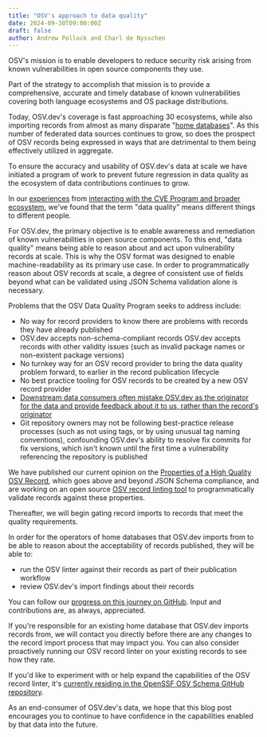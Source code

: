 ```yaml
---
title: "OSV's approach to data quality"
date: 2024-09-30T09:00:00Z
draft: false
author: Andrew Pollock and Charl de Nysschen
---
```

OSV's mission is to enable developers to reduce security risk arising from known
vulnerabilities in open source components they use.

Part of the strategy to accomplish that mission is to provide a comprehensive,
accurate and timely database of known vulnerabilities covering both language
ecosystems and OS package distributions.

Today, OSV.dev's coverage is fast approaching 30 ecosystems, while also
importing records from almost as many disparate "[home databases](https://ossf.github.io/osv-schema/#id-modified-fields)".
As this number of federated data sources continues to grow, so does the prospect
of OSV records being expressed in ways that are detrimental to them being
effectively utilized in aggregate.

To ensure the accuracy and usability of OSV.dev's data at scale we have
initiated a program of work to prevent future regression in data quality as the
ecosystem of data contributions continues to grow.
<!--more-->

In our
[experiences](https://www.first.org/conference/vulncon2024/program#pThe-Trials-and-Tribulations-of-Bulk-Converting-CVEs-to-OSV)
from [interacting with the CVE Program and broader
ecosystem](https://osv.dev/blog/posts/introducing-broad-c-c++-support/), we've
found that the term "data quality" means different things to different people.

For OSV.dev, the primary objective is to enable awareness and remediation of
known vulnerabilities in open source components. To this end, "data quality"
means being able to reason about and act upon vulnerability records at scale.
This is why the OSV format was designed to enable machine-readability as its
primary use case. In order to programmatically reason about OSV records at
scale, a degree of consistent use of fields beyond what can be validated using
JSON Schema validation alone is necessary.

Problems that the OSV Data Quality Program seeks to address include:

- No way for record providers to know there are problems with records they have already
published
- OSV.dev accepts non-schema-compliant records OSV.dev accepts records
with other validity issues (such as invalid package names or non-existent
package versions)
- No turnkey way for an OSV record provider to bring the data
quality problem forward, to earlier in the record publication lifecycle
- No best practice tooling for OSV records to be created by a new OSV record provider
- [Downstream data consumers often mistake OSV.dev as the originator for the data
and provide feedback about it to us, rather than the record's originator](https://google.github.io/osv.dev/faq/#ive-found-something-wrong-with-the-data)
- Git repository owners may not be following best-practice release processes (such as
not using tags, or by using unusual tag naming conventions), confounding
OSV.dev's ability to resolve fix commits for fix versions, which isn't known
until the first time a vulnerability referencing the repository is published

We have published our current opinion on the [Properties of a High Quality OSV
Record](https://google.github.io/osv.dev/data_quality.html), which goes above
and beyond JSON Schema compliance, and are working on an open source [OSV record
linting tool](https://github.com/ossf/osv-schema/tree/main/tools/osv-linter) to
programmatically validate records against these properties.

Thereafter, we will begin gating record imports to records that meet the quality
requirements.

In order for the operators of home databases that OSV.dev imports from to be
able to reason about the acceptability of records published, they will be able
to:

- run the OSV linter against their records as part of their publication
workflow
- review OSV.dev's import findings about their records

You can follow our [progress on this journey on
GitHub](https://github.com/orgs/google/projects/62). Input and contributions
are, as always, appreciated.

If you're responsible for an existing home database that OSV.dev imports records
from, we will contact you directly before there are any changes to the record
import process that may impact you. You can also consider proactively running
our OSV record linter on your existing records to see how they rate.

If you'd like to experiment with or help expand the capabilities of the OSV
record linter, it's [currently residing in the OpenSSF OSV Schema GitHub
repository](https://github.com/ossf/osv-schema/tree/main/tools/osv-linter).

As an end-consumer of OSV.dev's data, we hope that this blog post encourages you
to continue to have confidence in the capabilities enabled by that data into the
future.
